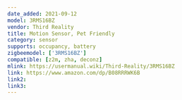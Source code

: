 ```yaml
---
date_added: 2021-09-12
model: 3RMS16BZ
vendor: Third Reality 
title: Motion Sensor, Pet Friendly
category: sensor
supports: occupancy, battery
zigbeemodel: ['3RMS16BZ']
compatible: [z2m, zha, deconz]
mlink: https://usermanual.wiki/Third-Reality/3RMS16BZ
link: https://www.amazon.com/dp/B08RRRWK6B
link2: 
link3: 
---
```

